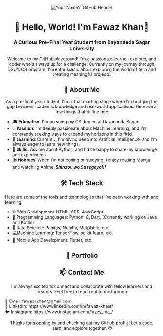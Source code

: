 <!-- Header -->
<p align="center">
  <img src="https://your-image-url.com/your-image.png" alt="Your Name's GitHub Header">
</p>

<!-- Title -->
<h1 align="center">👋 Hello, World! I'm Fawaz Khan🤗</h1>

<!-- Subtitle -->
<h3 align="center">A Curious Pre-Final Year Student from Dayananda Sagar University</h3>

<!-- Introduction -->
<p align="center">
  Welcome to my GitHub playground! I'm a passionate learner, explorer, and coder who's always up for a challenge.
  Currently on my journey through DSU's CS program, I'm enthusiastic about exploring the world of tech and creating meaningful projects.
</p>

<!-- About Me -->
<h2 align="center">🚀 About Me</h2>

<p align="center">
  As a pre-final year student, I'm at that exciting stage where I'm bridging the gap between academic knowledge and real-world applications. Here are a few things that define me:
</p>

- 🎓 **Education**: I'm pursuing my CS degree at Dayananda Sagar.
- 💡 **Passion**: I'm deeply passionate about Machine Learning, and I'm constantly seeking ways to expand my horizons in this field.
- 🌱 **Learning**: Currently, I'm diving deep into Artificial Intelligence, and I'm always eager to learn new things.
- 🤹 **Skills**: Ask me about Python, and I'd be happy to share my knowledge and experiences.
- 📚 **Hobbies**: When I'm not coding or studying, I enjoy reading Manga and watching Anime! ***Shinzou wo Sasageyo!!!***

<!-- Tech Stack -->
<h2 align="center">🛠️ Tech Stack</h2>

  Here are some of the tools and technologies that I've been working with and learning:
- 🌐 Web Development: HTML, CSS, JavaScript
- 🐍 Programming Languages: Python, C, Dart, (Currently working on Java and Kotlin)
- 💾 Data Science: Pandas, NumPy, Matplotlib, etc.
- 💻Machine Learning: TensorFlow, scikit-learn, etc.
- 📱 Mobile App Development: Flutter, etc.


<!-- List of technologies 
- Have to include these
<p align="center">
  <img src="https://your-tech-stack-image-url.com" alt="Tech Stack" width="50%">
</p>
-->
<!-- Portfolio -->
<h2 align="center">📝 Portfolio</h2>
<!--
<p align="center">
  You can explore some of my projects in my portfolio by visiting [Your Portfolio URL]. Here are a few highlights:
</p>

- 🚀 [Project 1](https://project1-url.com): A description of your first project.
- 🔗 [Project 2](https://project2-url.com): A description of your second project.
- 🌐 [Project 3](https://project3-url.com): A description of your third project.
-->
<!-- Contact Me -->
<h2 align="center">📫 Contact Me</h2>

<p align="center">
  I'm always excited to connect and collaborate with fellow learners and creators. Feel free to reach out to me through:
</p>

<p align="left">
  📧 Email: fawazxkhan@gmail.com <br>
  💼 LinkedIn: https://www.linkedin.com/in/fawaz-khanr/ <br>
  🐦 Instagram: https://www.instagram.com/fazzy_me_/
</p>

<!-- Closing -->
<p align="center">
  Thanks for stopping by and checking out my GitHub profile! Let's code, learn, and explore together. 😊
</p>
